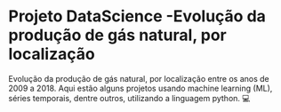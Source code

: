 # Projeto DataScience -Evolução da produção de gás natural, por localização
Evolução da produção de gás natural, por localização entre os anos de 2009 a 2018. Aqui estão alguns projetos usando machine learning (ML), séries temporais, dentre outros, utilizando a linguagem python. :computer:
